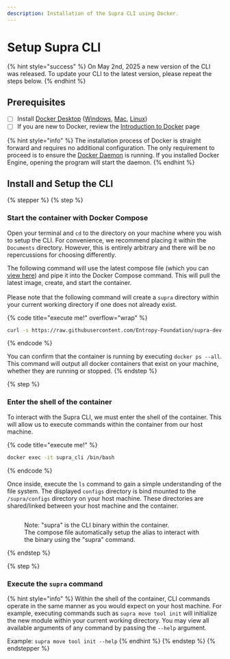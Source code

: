 ```yaml
---
description: Installation of the Supra CLI using Docker.
---
```


# Setup Supra CLI

{% hint style="success" %}
On May 2nd, 2025 a new version of the CLI was released. To update your CLI to the latest version, please repeat the steps below.
{% endhint %}

## Prerequisites

* [ ] Install [Docker Desktop](https://www.docker.com/) ([Windows](https://docs.docker.com/desktop/setup/install/windows-install/), [Mac](https://docs.docker.com/desktop/setup/install/mac-install/), [Linux](https://docs.docker.com/desktop/setup/install/linux/))
* [ ] If you are new to Docker, review the [Introduction to Docker](docker.md) page

{% hint style="info" %}
The installation process of Docker is straight forward and requires no additional configuration. The only requirement to proceed is to ensure the [Docker Daemon](https://docs.docker.com/engine/daemon/start/) is running. If you installed Docker Engine, opening the program will start the daemon.
{% endhint %}

## Install and Setup the CLI

{% stepper %}
{% step %}
### Start the container with Docker Compose

Open your terminal and `cd` to the directory on your machine where you wish to setup the CLI. For convenience, we recommend placing it within the `Documents` directory. However, this is entirely arbitrary and there will be no repercussions for choosing differently.

The following command will use the latest compose file (which you can [view here](https://github.com/Entropy-Foundation/supra-dev-hub/blob/main/Scripts/cli/compose.yaml)) and pipe it into the Docker Compose command. This will pull the latest image, create, and start the container.\
\
Please note that the following command will create a `supra` directory within your current working directory if one does not already exist.

{% code title="execute me!" overflow="wrap" %}
```bash
curl -s https://raw.githubusercontent.com/Entropy-Foundation/supra-dev-hub/refs/heads/main/Scripts/cli/compose.yaml | docker compose -f - up -d
```
{% endcode %}

You can confirm that the container is running by executing `docker ps --all`. This command will output all docker containers that exist on your machine, whether they are running or stopped.
{% endstep %}

{% step %}
### Enter the shell of the container

To interact with the Supra CLI, we must enter the shell of the container. This will allow us to execute commands within the container from our host machine.&#x20;

{% code title="execute me!" %}
```bash
docker exec -it supra_cli /bin/bash 
```
{% endcode %}

Once inside, execute the `ls` command to gain a simple understanding of the file system. The displayed `configs` directory is bind mounted to the `/supra/configs` directory on your host machine. These directories are shared/linked between your host machine and the container.

<figure><img src="../.gitbook/assets/Screenshot 2025-05-20 at 11.15.05 PM.png" alt=""><figcaption><p>Note: "supra" is the CLI binary within the container. <br>The compose file automatically setup the alias to interact with the binary using the "supra" command.</p></figcaption></figure>
{% endstep %}

{% step %}
### Execute the `supra` command

{% hint style="info" %}
Within the shell of the container, CLI commands operate in the same manner as you would expect on your host machine. For example, executing commands such as `supra move tool init` will initialize the new module within your current working directory. You may view all available arguments of any command by passing the `--help` argument.&#x20;

Example: `supra move tool init --help`
{% endhint %}
{% endstep %}
{% endstepper %}
